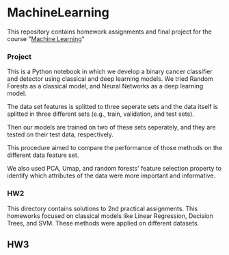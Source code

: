 # MachineLearning

This repository contains homework assignments and final project for the course "[Machine Learning](https://github.com/SharifiZarchi/Introduction_to_Machine_Learning)"

### Project
This is a Python notebook in which we develop a binary cancer classifier and detector using classical and deep learning models. We tried Random Forests as a classical model, and Neural Networks as a deep learning model.

The data set features is splitted to three seperate sets and the data itself is splitted in three different sets (e.g., train, validation, and test sets). 

Then our models are trained on two of these sets seperately, and they are tested on their test data, respectively.

This procedure aimed to compare the performance of those methods on the different data feature set.

We also used PCA, Umap, and random forests' feature selection property to identify which attributes of the data were more important and informative.


### HW2 
This directory contains solutions to 2nd practical assignments. This homeworks focused on classical models like Linear Regression, Decision Trees, and SVM. These methods were applied on different datasets.


## HW3
